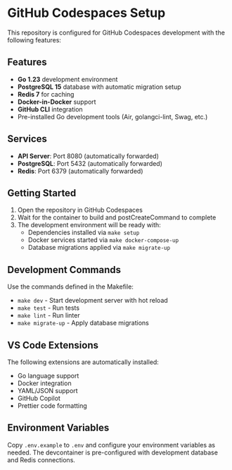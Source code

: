 # GitHub Codespaces Setup

This repository is configured for GitHub Codespaces development with the following features:

## Features

- **Go 1.23** development environment
- **PostgreSQL 15** database with automatic migration setup
- **Redis 7** for caching
- **Docker-in-Docker** support
- **GitHub CLI** integration
- Pre-installed Go development tools (Air, golangci-lint, Swag, etc.)

## Services

- **API Server**: Port 8080 (automatically forwarded)
- **PostgreSQL**: Port 5432 (automatically forwarded)
- **Redis**: Port 6379 (automatically forwarded)

## Getting Started

1. Open the repository in GitHub Codespaces
2. Wait for the container to build and postCreateCommand to complete
3. The development environment will be ready with:
   - Dependencies installed via `make setup`
   - Docker services started via `make docker-compose-up`
   - Database migrations applied via `make migrate-up`

## Development Commands

Use the commands defined in the Makefile:

- `make dev` - Start development server with hot reload
- `make test` - Run tests
- `make lint` - Run linter
- `make migrate-up` - Apply database migrations

## VS Code Extensions

The following extensions are automatically installed:
- Go language support
- Docker integration
- YAML/JSON support
- GitHub Copilot
- Prettier code formatting

## Environment Variables

Copy `.env.example` to `.env` and configure your environment variables as needed. The devcontainer is pre-configured with development database and Redis connections.